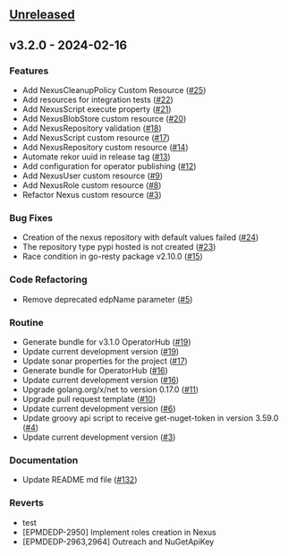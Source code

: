 <a name="unreleased"></a>
## [Unreleased]


<a name="v3.2.0"></a>
## v3.2.0 - 2024-02-16
### Features

- Add NexusCleanupPolicy Custom Resource ([#25](https://github.com/epam/edp-nexus-operator/issues/25))
- Add resources for integration tests ([#22](https://github.com/epam/edp-nexus-operator/issues/22))
- Add NexusScript execute property ([#21](https://github.com/epam/edp-nexus-operator/issues/21))
- Add NexusBlobStore custom resource ([#20](https://github.com/epam/edp-nexus-operator/issues/20))
- Add NexusRepository validation ([#18](https://github.com/epam/edp-nexus-operator/issues/18))
- Add NexusScript custom resource ([#17](https://github.com/epam/edp-nexus-operator/issues/17))
- Add NexusRepository custom resource ([#14](https://github.com/epam/edp-nexus-operator/issues/14))
- Automate rekor uuid in release tag ([#13](https://github.com/epam/edp-nexus-operator/issues/13))
- Add configuration for operator publishing ([#12](https://github.com/epam/edp-nexus-operator/issues/12))
- Add NexusUser custom resource ([#9](https://github.com/epam/edp-nexus-operator/issues/9))
- Add NexusRole custom resource ([#8](https://github.com/epam/edp-nexus-operator/issues/8))
- Refactor Nexus custom resource ([#3](https://github.com/epam/edp-nexus-operator/issues/3))

### Bug Fixes

- Creation of the nexus repository with default values failed ([#24](https://github.com/epam/edp-nexus-operator/issues/24))
- The repository type pypi hosted is not created ([#23](https://github.com/epam/edp-nexus-operator/issues/23))
- Race condition in go-resty package v2.10.0 ([#15](https://github.com/epam/edp-nexus-operator/issues/15))

### Code Refactoring

- Remove deprecated edpName parameter ([#5](https://github.com/epam/edp-nexus-operator/issues/5))

### Routine

- Generate bundle for v3.1.0 OperatorHub ([#19](https://github.com/epam/edp-nexus-operator/issues/19))
- Update current development version ([#19](https://github.com/epam/edp-nexus-operator/issues/19))
- Update sonar properties for the project ([#17](https://github.com/epam/edp-nexus-operator/issues/17))
- Generate bundle for OperatorHub ([#16](https://github.com/epam/edp-nexus-operator/issues/16))
- Update current development version ([#16](https://github.com/epam/edp-nexus-operator/issues/16))
- Upgrade golang.org/x/net to version 0.17.0 ([#11](https://github.com/epam/edp-nexus-operator/issues/11))
- Upgrade pull request template ([#10](https://github.com/epam/edp-nexus-operator/issues/10))
- Update current development version ([#6](https://github.com/epam/edp-nexus-operator/issues/6))
- Update groovy api script to receive get-nuget-token in version 3.59.0 ([#4](https://github.com/epam/edp-nexus-operator/issues/4))
- Update current development version ([#3](https://github.com/epam/edp-nexus-operator/issues/3))

### Documentation

- Update README md file ([#132](https://github.com/epam/edp-nexus-operator/issues/132))

### Reverts

- test
- [EPMDEDP-2950] Implement roles creation in Nexus
- [EPMDEDP-2963,2964] Outreach and NuGetApiKey


[Unreleased]: https://github.com/epam/edp-nexus-operator/compare/v3.2.0...HEAD
